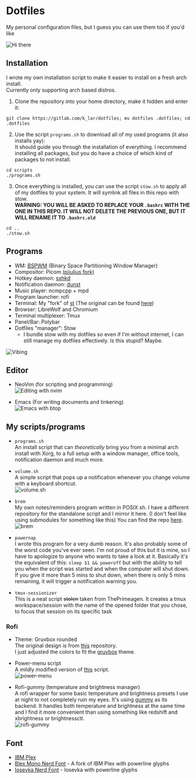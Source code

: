 # Dotfiles

My personal configuration files, but I guess you can use them too if you'd like 

![Hi there](/uploads/e6b4124de77bbc0cf3f682f89e156e04/hi_there.gif)

## Installation

I wrote my own installation script to make it easier to install on a fresh arch install.  
Currently only supporting arch based distros.  

1. Clone the repository into your home directory, make it hidden and enter it:  
```console
git clone https://gitlab.com/k_lar/dotfiles; mv dotfiles .dotfiles; cd .dotfiles
```

2. Use the script `programs.sh` to download all of my used programs (it also installs yay):  
   It should guide you through the installation of everything. I recommend installing all packages,
   but you do have a choice of which kind of packages to not install.
```console
cd scripts
./programs.sh
```

3. Once everything is installed, you can use the script `stow.sh` to apply all of my dotfiles to
   your system. It will symlink all files in this repo with stow.  
   **WARNING: YOU WILL BE ASKED TO REPLACE YOUR `.bashrc` WITH THE ONE IN THIS REPO. IT WILL NOT DELETE
   THE PREVIOUS ONE, BUT IT WILL RENAME IT TO `.bashrc.old`**  
   
```console
cd ..
./stow.sh
```

## Programs

- WM: [BSPWM](https://github.com/baskerville/bspwm) (Binary Space Partitioning Window Manager)
- Compositor: Picom [(pijulius fork)](https://github.com/pijulius/picom)
- Hotkey daemon: [sxhkd](https://github.com/baskerville/sxhkd)
- Notification daemon: [dunst](https://github.com/dunst-project/dunst)
- Music player: ncmpcpp + mpd
- Program launcher: rofi
- Terminal: My "fork" of [st](https://gitlab.com/k_lar/st) (The original can be found [here](https://st.suckless.org/))
- Browser: LibreWolf and Chromium
- Terminal multiplexer: Tmux
- Panel/Bar: Polybar
- Dotfiles "manager": Stow
    * I bundle stow with my dotfiles so even if I'm without internet, I can still manage my
    dotfiles effectively. Is this stupid? Maybe.  

![Vibing](/uploads/64003ec095d10615a1d4dc1d864060b3/vibing.png)

## Editor

- NeoVim (for scripting and programming)  
![Editing with nvim](/uploads/d494e0de1e03dddbd445ef0cb5a0b1d1/editing_vim.png)  

- Emacs (For writing documents and tinkering)  
![Emacs with btop](/uploads/7e28969078a3c5eaa70c43132b9e25a0/emacs_btop_git.png)  

## My scripts/programs

- `programs.sh`  
  An install script that can *theoretically* bring you from a minimal arch install with Xorg, to a
  full setup with a window manager, office tools, notification daemon and much more.  

- `volume.sh`  
  A simple script that pops up a notification whenever you change volume with a keyboard shortcut.  
  ![volume.sh](/uploads/628a0dbaacb5c6b26e56a399b63561bb/volume.gif)  

- `brem`  
  My own notes/reminders program written in POSIX sh. I have a different repository for the
  standalone script and I mirror it here. (I don't feel like using submodules for something like
  this) You can find the repo [here](https://gitlab.com/k_lar/brem).  
  ![brem](/uploads/5906f9d2e7f1e5e0779f9eab46df1409/brem.png)  

- `powernap`  
  I wrote this program for a very dumb reason. It's also probably some of the worst code you've ever
  seen. I'm not proud of this but it is mine, so I have to apologize to anyone who wants to take a
  look at it. Basically it's the equivalent of this: `sleep $1 && poweroff` but with the ability to
  tell you when the script was started and when the computer will shut down. If you give it more
  than 5 mins to shut down, when there is only 5 mins remaining, it will trigger a notification
  warning you.  

- `tmux-sessionizer`  
  This is a neat script ~~stolen~~ taken from ThePrimeagen. It creates a tmux workspace/session with
  the name of the opened folder that you chose, to focus that session on its specific task

### Rofi

- Theme: Gruvbox rounded  
  The original design is from [this](https://github.com/lr-tech/rofi-themes-collection) repository.  
  I just adjusted the colors to fit the [gruvbox](https://github.com/morhetz/gruvbox) theme.  

- Power-menu script  
  A mildly modified version of [this](https://github.com/jluttine/rofi-power-menu) script.  
  ![power-menu](/uploads/8fb22e60c0b1af90db97625afce592aa/power-menu.png)  

- Rofi-gummy (temperature and brightness manager)  
  A rofi wrapper for some basic temperature and brightness presets I use at night to not completely
  ruin my eyes. It's using [gummy](https://github.com/Fushko/gummy) as its backend. It handles both
  temperature and brightness at the same time and I find it more convenient than using something
  like redshift and xbrightness or brightnessctl.  
  ![rofi-gummy](/uploads/4e9c70aec2deba35e5a3a0150ff61312/rofi-gummy.png)  


## Font

- [IBM Plex](https://www.ibm.com/plex/)
- [Blex Mono Nerd Font](https://github.com/ryanoasis/nerd-fonts/tree/master/patched-fonts/IBMPlexMono) - A fork of IBM Plex with powerline glyphs
- [Iosevka Nerd Font](https://github.com/ryanoasis/nerd-fonts/tree/master/patched-fonts/Iosevka) -
Iosevka with powerline glyphs
